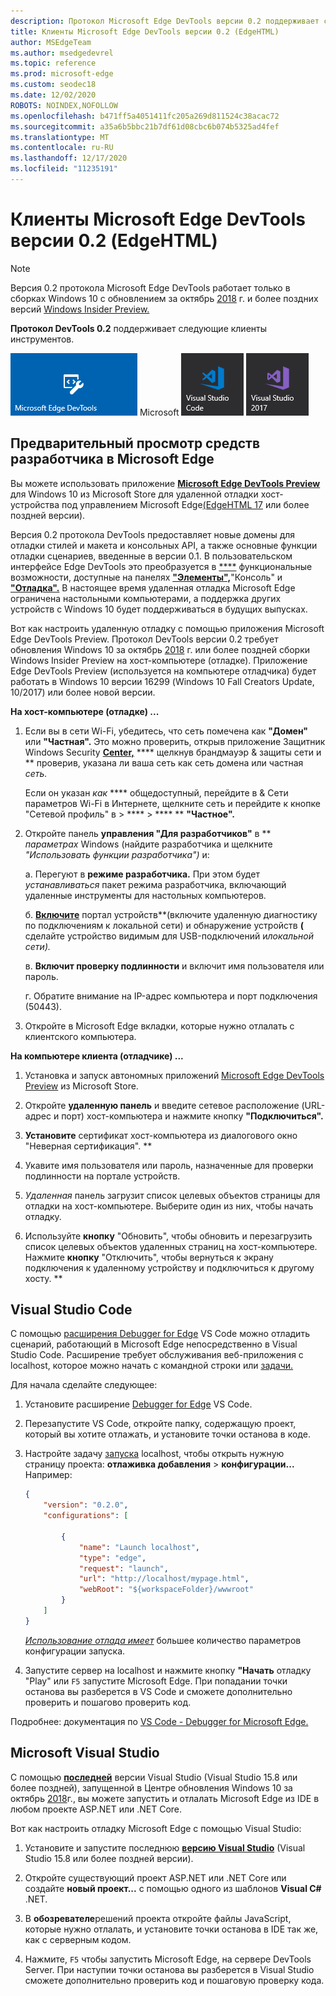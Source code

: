 ```yaml
---
description: Протокол Microsoft Edge DevTools версии 0.2 поддерживает следующие клиенты инструментов.
title: Клиенты Microsoft Edge DevTools версии 0.2 (EdgeHTML)
author: MSEdgeTeam
ms.author: msedgedevrel
ms.topic: reference
ms.prod: microsoft-edge
ms.custom: seodec18
ms.date: 12/02/2020
ROBOTS: NOINDEX,NOFOLLOW
ms.openlocfilehash: b471ff5a4051411fc205a269d811524c38acac72
ms.sourcegitcommit: a35a6b5bbc21b7df61d08cbc6b074b5325ad4fef
ms.translationtype: MT
ms.contentlocale: ru-RU
ms.lasthandoff: 12/17/2020
ms.locfileid: "11235191"
---
```

# Клиенты Microsoft Edge DevTools версии 0.2 (EdgeHTML)  

> [!NOTE]
> Версия 0.2 протокола Microsoft Edge DevTools работает только в сборках Windows 10 с обновлением за октябрь [2018](/windows/uwp/whats-new/windows-10-build-17763) г. и более поздних версий [Windows Insider Preview.](https://insider.windows.com/en-us/getting-started/)  

**Протокол DevTools 0.2** поддерживает следующие клиенты инструментов.

[ ![ Microsoft Edge DevTools Preview Visual Studio](../media/microsoft-edge-devtools.png)](#microsoft-edge-devtools-preview) Microsoft [ ![ Visual Studio](../media/visual-studio-code.png)](#visual-studio-code) [ ![ 15.8](../media/visual-studio-2017.png)](#microsoft-visual-studio)

## Предварительный просмотр средств разработчика в Microsoft Edge

Вы можете использовать приложение [**Microsoft Edge DevTools Preview**](https://www.microsoft.com/store/p/microsoft-edge-devtools-preview/9mzbfrmz0mnj?activetab=pivot%3aoverviewtab) для Windows 10 из Microsoft Store для удаленной отладки хост-устройства под управлением Microsoft Edge[(EdgeHTML 17](../../dev-guide/index.md) или более поздней версии).

Версия 0.2 протокола DevTools предоставляет новые домены для отладки стилей и макета и консольных API, а также основные функции отладки сценариев, введенные в версии 0.1. В пользовательском интерфейсе Edge DevTools это преобразуется в [****](../../devtools-guide/console.md) функциональные возможности, доступные на панелях [**"Элементы",**](../../devtools-guide/elements.md)"Консоль" и [**"Отладка".**](../../devtools-guide/debugger.md) В настоящее время удаленная отладка Microsoft Edge ограничена настольными компьютерами, а поддержка других устройств с Windows 10 будет поддерживаться в будущих выпусках.

Вот как настроить удаленную отладку с помощью приложения Microsoft Edge DevTools Preview. Протокол DevTools версии 0.2 требует обновления Windows 10 за октябрь [2018](/windows/uwp/whats-new/windows-10-build-17763) г. или более поздней сборки Windows Insider Preview на хост-компьютере (отладке). Приложение Edge DevTools Preview (используется на компьютере отладчика) будет работать в Windows 10 версии 16299 (Windows 10 Fall Creators Update, 10/2017) или более новой версии.

**На хост-компьютере (отладке) ...**

1. Если вы в сети Wi-Fi, убедитесь, что сеть помечена как **"Домен"** или **"Частная".** Это можно проверить, открыв приложение Защитник Windows Security [**Center,**](/windows/security/threat-protection/windows-defender-security-center/windows-defender-security-center) **** щелкнув брандмауэр & защиты сети и ** проверив, указана ли ваша сеть как сеть домена или частная *сеть.* 

    Если он указан *как* **** общедоступный, перейдите в & Сети параметров Wi-Fi в Интернете, щелкните сеть и перейдите к кнопке "Сетевой профиль" в  >  ****  >  **** ** **"Частное".**

2. Откройте панель **управления "Для разработчиков"** в ** *параметрах* Windows (найдите разработчика и щелкните *"Использовать функции разработчика")* и: 

    а. Перегуют в **режиме разработчика.** При этом будет *устанавливаться* пакет режима разработчика, включающий удаленные инструменты для настольных компьютеров.

    б. [**Включите**](/windows/uwp/debug-test-perf/device-portal) портал устройств**(включите удаленную диагностику по подключениям к локальной сети) и обнаружение устройств **(** сделайте устройство видимым для USB-подключений и*локальной сети).*

    в. **Включит проверку подлинности** и включит имя пользователя или пароль.

    г. Обратите внимание на IP-адрес компьютера и порт подключения (50443).

3. Откройте в Microsoft Edge вкладки, которые нужно отлалать с клиентского компьютера.

**На компьютере клиента (отладчике) ...**

1.  Установка и запуск автономных приложений [Microsoft Edge DevTools Preview](https://www.microsoft.com/store/p/microsoft-edge-devtools-preview/9mzbfrmz0mnj?activetab=pivot%3aoverviewtab) из Microsoft Store.

2. Откройте **удаленную панель** и введите сетевое расположение (URL-адрес и порт) хост-компьютера и нажмите кнопку **"Подключиться".**

3. **Установите** сертификат хост-компьютера из диалогового окно "Неверная сертификация". **

4. Укавите имя пользователя или пароль, назначенные для проверки подлинности на портале устройств.

5. *Удаленная* панель загрузит список целевых объектов страницы для отладки на хост-компьютере. Выберите один из них, чтобы начать отладку.

6. Используйте **кнопку** "Обновить", чтобы обновить и перезагрузить список целевых объектов удаленных страниц на хост-компьютере. Нажмите **кнопку** "Отключить", чтобы вернуться к экрану подключения к удаленному устройству и подключиться к другому хосту. **

## Visual Studio Code

С помощью [расширения Debugger for Edge](https://marketplace.visualstudio.com/items?itemName=msjsdiag.debugger-for-edge) VS Code можно отладить сценарий, работающий в Microsoft Edge непосредственно в Visual Studio Code. Расширение требует обслуживания веб-приложения с localhost, которое можно начать с командной строки или [задачи.](https://code.visualstudio.com/docs/editor/tasks)

Для начала сделайте следующее:

1. Установите расширение [Debugger for Edge](https://marketplace.visualstudio.com/items?itemName=msjsdiag.debugger-for-edge) VS Code.

2. Перезапустите VS Code, откройте папку, содержащую проект, который вы хотите отлажать, и установите точки останова в коде.

3. Настройте задачу [запуска](https://code.visualstudio.com/docs/editor/debugging#_launch-configurations) localhost, чтобы открыть нужную страницу проекта: **отлаживка добавления**  >  **конфигурации...** Например:

    ```json
    {
        "version": "0.2.0",
        "configurations": [

            {
                "name": "Launch localhost",
                "type": "edge",
                "request": "launch",
                "url": "http://localhost/mypage.html",
                "webRoot": "${workspaceFolder}/wwwroot"
            }
        ]
    }
    ```

    [*Использование отлада имеет*](https://github.com/Microsoft/vscode-edge-debug2#using-the-debugger) большее количество параметров конфигурации запуска. 

4. Запустите сервер на localhost и нажмите кнопку **"Начать** отладку "Play" или `F5` запустите Microsoft Edge. При попадании точки останова вы разберется в VS Code и сможете дополнительно проверить и пошагово проверить код.

Подробнее: документация по [VS Code - Debugger for Microsoft Edge.](https://github.com/Microsoft/vscode-edge-debug2#----vs-code---debugger-for-microsoft-edge--)

## Microsoft Visual Studio

С помощью [**последней**](https://www.visualstudio.com) версии Visual Studio (Visual Studio 15.8 или более поздней), запущенной в Центре обновления Windows 10 за октябрь [2018](/windows/uwp/whats-new/windows-10-build-17763)г., вы можете запустить и отлалать Microsoft Edge из IDE в любом проекте ASP.NET или .NET Core.

Вот как настроить отладку Microsoft Edge с помощью Visual Studio:

1.  Установите и запустите последнюю [**версию Visual Studio**](https://www.visualstudio.com/) (Visual Studio 15.8 или более поздней версии).

2. Откройте существующий проект ASP.NET или .NET Core или создайте **новый проект...** с помощью одного из шаблонов **Visual C#** .NET.

3. В **обозревателе**решений проекта откройте файлы JavaScript, которые нужно отлалать, и установите точки останова в IDE так же, как с серверным кодом.

4. Нажмите, `F5` чтобы запустить Microsoft Edge, на сервере DevTools Server. При наступии точки останова вы разберется в Visual Studio сможете дополнительно проверить код и пошаговую проверку кода.
